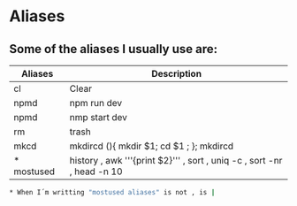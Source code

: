 # Aliases

## Some of the aliases I usually use are:

| Aliases        | Description                                                                | 
| ------------   | ---------------------------------------------------------------------------| 
| cl             | Clear                                                                      | 
| npmd           | npm run dev                                                                | 
| npmd           | nmp start dev                                                              | 
| rm             | trash                                                                      | 
| mkcd           | mkdircd (){ mkdir $1; cd $1 ; }; mkdircd                                   | 
| * mostused     | history , awk '\''{print $2}'\'' , sort , uniq -c , sort -nr , head -n 10  |  

```bash
* When I´m writting "mostused aliases" is not , is | 
```
